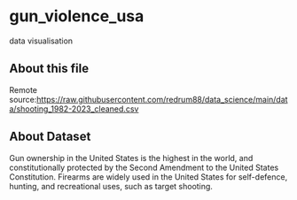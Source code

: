 # gun_violence_usa
data visualisation

## About this file
Remote source:https://raw.githubusercontent.com/redrum88/data_science/main/data/shooting_1982-2023_cleaned.csv

## About Dataset
Gun ownership in the United States is the highest in the world, and constitutionally protected by the Second Amendment to the United States Constitution. Firearms are widely used in the United States for self-defence, hunting, and recreational uses, such as target shooting.

